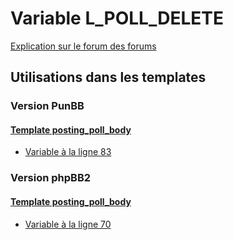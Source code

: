 # Variable L_POLL_DELETE
[Explication sur le forum des forums](http://forum.forumactif.com/t294113-listing-des-variables#L_POLL_DELETE)

## Utilisations dans les templates

### Version PunBB

#### [Template posting_poll_body](punbb/posting_poll_body.md)
* [Variable à la ligne 83](../punbb/posting_poll_body.tpl#L83)

### Version phpBB2

#### [Template posting_poll_body](subsilver/posting_poll_body.md)
* [Variable à la ligne 70](../subsilver/posting_poll_body.tpl#L70)
